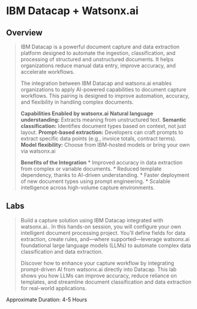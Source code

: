 # IBM Datacap + Watsonx.ai
## Overview
>  IBM Datacap is a powerful document capture and data extraction platform designed to automate the ingestion, classification, and processing of structured and unstructured documents. It helps organizations reduce manual data entry, improve accuracy, and accelerate workflows.
>
>  The integration between IBM Datacap and watsonx.ai enables organizations to apply AI-powered capabilities to document capture workflows. This pairing is designed to improve automation, accuracy, and flexibility in handling complex documents.
>
> **Capabilities Enabled by watsonx.ai**
     **Natural language understanding:** Extracts meaning from unstructured text.
     **Semantic classification:** Identifies document types based on context, not just layout.
     **Prompt-based extraction:** Developers can craft prompts to extract specific data points (e.g., invoice totals, contract terms).
     **Model flexibility:** Choose from IBM-hosted models or bring your own via watsonx.ai
>
> **Benefits of the Integration**
    * Improved accuracy in data extraction from complex or variable documents.
    * Reduced template dependency, thanks to AI-driven understanding.
    * Faster deployment of new document types using prompt engineering.
    * Scalable intelligence across high-volume capture environments.
## Labs
> Build a capture solution using IBM Datacap integrated with watsonx.ai.. In this hands-on session, you will configure your own intelligent document processing project. You’ll define fields for data extraction, create rules, and—where supported—leverage watsonx.ai foundational large language models (LLMs) to automate complex data classification and data extraction.
> 
> Discover how to enhance your capture workflow by integrating prompt-driven AI from watsonx.ai directly into Datacap. This lab shows you how LLMs can improve accuracy, reduce reliance on templates, and streamline document classification and data extraction for real-world applications.

Approximate Duration: 4-5 Hours

